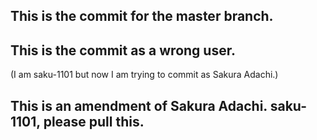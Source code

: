 ## This is the commit for the master branch.

## This is the commit as a wrong user.
(I am saku-1101 but now I am trying to commit as Sakura Adachi.)

## This is an amendment of Sakura Adachi. saku-1101, please pull this.
